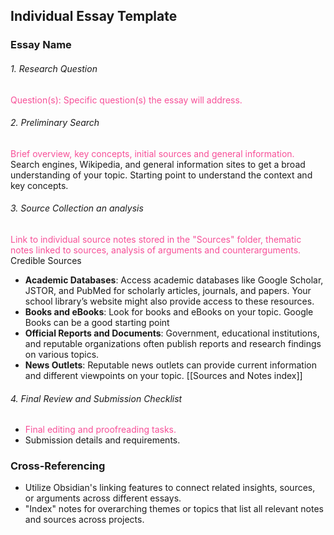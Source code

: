 ## Individual Essay Template

### Essay Name 

###### 1. Research Question
 <span style="color:#f75098">Question(s): Specific question(s) the essay will address.</span>

###### 2. Preliminary Search
<span style="color:#f75098"><span style="color:#f75098"><span style="color:#f75098">Brief overview, key concepts,
initial sources and general information.</span></span></span>
 Search engines, Wikipedia, and general information sites to get a broad understanding of your topic. Starting point to understand the context and key concepts.
###### 3. Source Collection an analysis
<span style="color:#f75098">Link to individual source notes stored in the "Sources" folder, thematic notes linked to sources, analysis of arguments and counterarguments.</span> 
Credible Sources
- **Academic Databases**: Access academic databases like Google Scholar, JSTOR, and PubMed for scholarly articles, journals, and papers. Your school library’s website might also provide access to these resources.
- **Books and eBooks**: Look for books and eBooks on your topic. Google Books can be a good starting point
- **Official Reports and Documents**: Government, educational institutions, and reputable organizations often publish reports and research findings on various topics.
- **News Outlets**: Reputable news outlets can provide current information and different viewpoints on your topic.
[[Sources and Notes index]]
###### 4. Final Review and Submission Checklist
- <span style="color:#f75098">Final editing and proofreading tasks.
- Submission details and requirements.</span>

### Cross-Referencing
- Utilize Obsidian's linking features to connect related insights, sources, or arguments across different essays.
- "Index" notes for overarching themes or topics that list all relevant notes and sources across projects.

